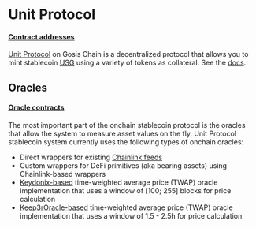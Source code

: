 # Unit Protocol

#### [Contract addresses](CONTRACTS.md)

[Unit Protocol](https://unit.xyz/) on Gosis Chain is a decentralized protocol that allows you to mint stablecoin [USG](contracts/USDP.sol) using a variety of tokens as collateral. See the [docs](https://docs.unit.xyz/).


## Oracles

#### [Oracle contracts](CONTRACTS.md#Oracles)

The most important part of the onchain stablecoin protocol is the oracles that allow the system to measure asset values on the fly. Unit Protocol stablecoin system currently uses the following types of onchain oracles:

- Direct wrappers for existing [Chainlink feeds](https://data.chain.link/)
- Custom wrappers for DeFi primitives (aka bearing assets) using Chainlink-based wrappers
- [Keydonix-based](https://github.com/keydonix/uniswap-oracle) time-weighted average price (TWAP) oracle implementation that uses a window of [100; 255] blocks for price calculation
- [Keep3rOracle-based](https://github.com/keep3r-network/keep3r.network/blob/master/contracts/jobs/UniswapV2Oracle.sol) time-weighted average price (TWAP) oracle implementation that uses a window of 1.5 - 2.5h for price calculation
